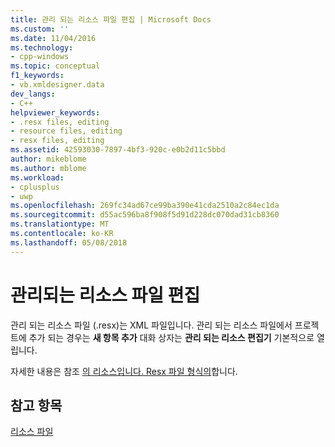 ```yaml
---
title: 관리 되는 리소스 파일 편집 | Microsoft Docs
ms.custom: ''
ms.date: 11/04/2016
ms.technology:
- cpp-windows
ms.topic: conceptual
f1_keywords:
- vb.xmldesigner.data
dev_langs:
- C++
helpviewer_keywords:
- .resx files, editing
- resource files, editing
- resx files, editing
ms.assetid: 42593030-7897-4bf3-920c-e0b2d11c5bbd
author: mikeblome
ms.author: mblome
ms.workload:
- cplusplus
- uwp
ms.openlocfilehash: 269fc34ad67ce99ba390e41cda2510a2c84ec1da
ms.sourcegitcommit: d55ac596ba8f908f5d91d228dc070dad31cb8360
ms.translationtype: MT
ms.contentlocale: ko-KR
ms.lasthandoff: 05/08/2018
---
```

# <a name="editing-managed-resource-files"></a>관리되는 리소스 파일 편집
관리 되는 리소스 파일 (.resx)는 XML 파일입니다. 관리 되는 리소스 파일에서 프로젝트에 추가 되는 경우는 **새 항목 추가** 대화 상자는 **관리 되는 리소스 편집기** 기본적으로 열립니다.  
  
 자세한 내용은 참조 [의 리소스입니다. Resx 파일 형식의](http://msdn.microsoft.com/en-us/0c476133-87e4-47e8-b0ef-4b88f4ef3dc5)합니다.  
  
## <a name="see-also"></a>참고 항목  
 [리소스 파일](../windows/resource-files-visual-studio.md)